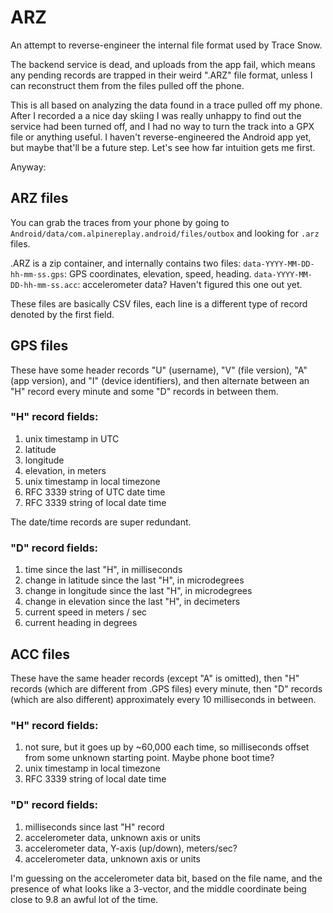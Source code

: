 # ARZ

An attempt to reverse-engineer the internal file format used by Trace Snow.

The backend service is dead, and uploads from the app fail, which means any pending records are
trapped in their weird ".ARZ" file format, unless I can reconstruct them from the files pulled off
the phone.

This is all based on analyzing the data found in a trace pulled off my phone. After I recorded a
a nice day skiing I was really unhappy to find out the service had been turned off, and I had no
way to turn the track into a GPX file or anything useful. I haven't reverse-engineered the Android
app yet, but maybe that'll be a future step. Let's see how far intuition gets me first.

Anyway:

## ARZ files

You can grab the traces from your phone by going to
`Android/data/com.alpinereplay.android/files/outbox` and looking for `.arz` files.

.ARZ is a zip container, and internally contains two files:
    `data-YYYY-MM-DD-hh-mm-ss.gps`: GPS coordinates, elevation, speed, heading.
    `data-YYYY-MM-DD-hh-mm-ss.acc`: accelerometer data? Haven't figured this one out yet.

These files are basically CSV files, each line is a different type of record denoted by the first
field.

## GPS files
These have some header records "U" (username), "V" (file version), "A" (app version), and "I"
(device identifiers), and then alternate between an "H" record every minute and some "D" records in
between them.

### "H" record fields:
1. unix timestamp in UTC
2. latitude
3. longitude
4. elevation, in meters
5. unix timestamp in local timezone
6. RFC 3339 string of UTC date time
7. RFC 3339 string of local date time

The date/time records are super redundant.

### "D" record fields:
1. time since the last "H", in milliseconds
2. change in latitude since the last "H", in microdegrees
3. change in longitude since the last "H", in microdegrees
4. change in elevation since the last "H", in decimeters
5. current speed in meters / sec
6. current heading in degrees

## ACC files
These have the same header records (except "A" is omitted), then "H" records (which are
different from .GPS files) every minute, then "D" records (which are also different) approximately
every 10 milliseconds in between.

### "H" record fields:
1. not sure, but it goes up by ~60,000 each time, so milliseconds offset from some unknown
   starting point. Maybe phone boot time?
2. unix timestamp in local timezone
3. RFC 3339 string of local date time

### "D" record fields:
1. milliseconds since last "H" record
2. accelerometer data, unknown axis or units
3. accelerometer data, Y-axis (up/down), meters/sec?
4. accelerometer data, unknown axis or units

I'm guessing on the accelerometer data bit, based on the file name, and the presence of what looks
like a 3-vector, and the middle coordinate being close to 9.8 an awful lot of the time.
